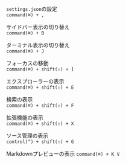 `settings.json`の設定<br>
`command(⌘) + ,`

サイドバー表示の切り替え<br>
`command(⌘) + B`

ターミナル表示の切り替え<br>
`command(⌘) + J`

フォーカスの移動<br>
`command(⌘) + shift(⇧) + ]`

エクスプローラーの表示<br>
`command(⌘) + shift(⇧) + E`

検索の表示<br>
`command(⌘) + shift(⇧) + F`

拡張機能の表示<br>
`command(⌘) + shift(⇧) + X`

ソース管理の表示<br>
`control(^) + shift(⇧) + G`

Markdownプレビューの表示
`command(⌘) + K V`
